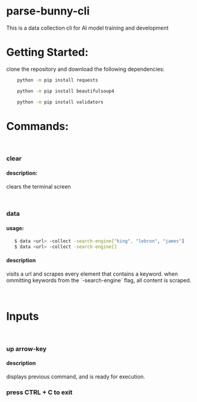 # parse-bunny-cli
This is a data collection cli for AI model training and development

<h1>Getting Started:</h1>
<p>clone the repository and download the following dependencies:</p>

```bash
    python -m pip install requests

    python -m pip install beautifulsoup4

    python -m pip install validators
```

<h1>Commands:</h1>
<br />
<h3>clear</h3>
<h4>description:</h4>
<p>clears the terminal screen</p>
<br />
<h3>data</h3>
<h4>usage:</h4>

```bash 
   $ data <url> -collect -search-engine["king", "lebron", "james"]
   $ data <url> -collect -search-engine[]
```

<h4>description</h4>
<p>visits a url and scrapes every element that contains a keyword. 
when ommitting keywords from the `-search-engine` flag, all content is scraped.</p>
<br />

<h1>Inputs</h1>
<br />
<h3>up arrow-key</h3>
<h4>description</h4>
<p>displays previous command, and is ready for execution.</p>

<h3>press CTRL + C to exit<h3>

